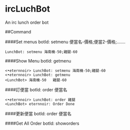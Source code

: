 ircLuchBot
==========

An irc lunch order bot

##Command

####Set menus
botId: setmenu 便當名-價格;便當2-價格;.......

```
LunchBot: setmenu 海南機-50;雞腿-60 
```
####Show Menu
botId: getmenu
```
<•eternnoir> LunchBot: setmenu 海南機-50;雞腿-60 
<•eternnoir> LunchBot: getmenu
<LunchBot> 海南機-50   雞腿-60
```

####訂便當
botId: order 便當名
```
<•eternnoir> LunchBot: order 雞腿
<LunchBot> eternnoir: Order Done
```

####更新便當
botId: order 便當名

####Get All Order
botId: showorders
